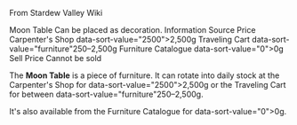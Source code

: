 From Stardew Valley Wiki

Moon Table Can be placed as decoration. Information Source Price Carpenter's Shop data-sort-value="2500"&gt;2,500g Traveling Cart data-sort-value="furniture"250–2,500g Furniture Catalogue data-sort-value="0"&gt;0g Sell Price Cannot be sold

The **Moon Table** is a piece of furniture. It can rotate into daily stock at the Carpenter's Shop for data-sort-value="2500"&gt;2,500g or the Traveling Cart for between data-sort-value="furniture"250–2,500g.

It's also available from the Furniture Catalogue for data-sort-value="0"&gt;0g.
